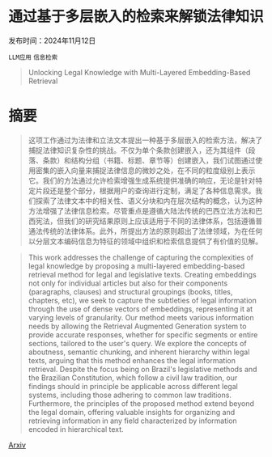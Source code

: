 # 通过基于多层嵌入的检索来解锁法律知识

发布时间：2024年11月12日

`LLM应用` `信息检索`

> Unlocking Legal Knowledge with Multi-Layered Embedding-Based Retrieval

# 摘要

> 这项工作通过为法律和立法文本提出一种基于多层嵌入的检索方法，解决了捕捉法律知识复杂性的挑战。不仅为单个条款创建嵌入，还为其组件（段落、条款）和结构分组（书籍、标题、章节等）创建嵌入，我们试图通过使用密集的嵌入向量来捕捉法律信息的微妙之处，在不同的粒度级别上表示它。我们的方法通过允许检索增强生成系统提供准确的响应，无论是针对特定片段还是整个部分，根据用户的查询进行定制，满足了各种信息需求。我们探索了法律文本中的相关性、语义分块和内在层次结构的概念，认为这种方法增强了法律信息检索。尽管重点是遵循大陆法传统的巴西立法方法和巴西宪法，但我们的研究结果原则上应该适用于不同的法律体系，包括遵循普通法传统的法律体系。此外，所提出方法的原则超出了法律领域，为在任何以分层文本编码信息为特征的领域中组织和检索信息提供了有价值的见解。

> This work addresses the challenge of capturing the complexities of legal knowledge by proposing a multi-layered embedding-based retrieval method for legal and legislative texts. Creating embeddings not only for individual articles but also for their components (paragraphs, clauses) and structural groupings (books, titles, chapters, etc), we seek to capture the subtleties of legal information through the use of dense vectors of embeddings, representing it at varying levels of granularity. Our method meets various information needs by allowing the Retrieval Augmented Generation system to provide accurate responses, whether for specific segments or entire sections, tailored to the user's query. We explore the concepts of aboutness, semantic chunking, and inherent hierarchy within legal texts, arguing that this method enhances the legal information retrieval. Despite the focus being on Brazil's legislative methods and the Brazilian Constitution, which follow a civil law tradition, our findings should in principle be applicable across different legal systems, including those adhering to common law traditions. Furthermore, the principles of the proposed method extend beyond the legal domain, offering valuable insights for organizing and retrieving information in any field characterized by information encoded in hierarchical text.

[Arxiv](https://arxiv.org/abs/2411.07739)